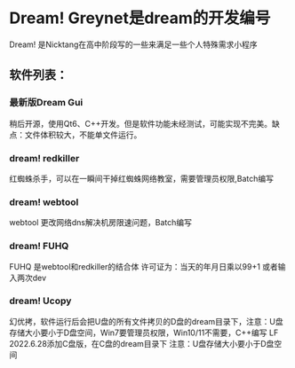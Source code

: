 # Dream! Greynet是dream的开发编号
Dream! 是Nicktang在高中阶段写的一些来满足一些个人特殊需求小程序
## 软件列表：

### 最新版Dream Gui
稍后开源，使用Qt6、C++开发。但是软件功能未经测试，可能实现不完美。缺点：文件体积较大，不能单文件运行。

### dream! redkiller
红蜘蛛杀手，可以在一瞬间干掉红蜘蛛网络教室，需要管理员权限,Batch编写
### dream! webtool
webtool 更改网络dns解决机房限速问题，Batch编写
### dream! FUHQ
FUHQ 是webtool和redkiller的结合体 许可证为：当天的年月日乘以99+1 或者输入两次dev

### dream! Ucopy
幻优拷，软件运行后会把U盘的所有文件拷贝的D盘的dream目录下，注意：U盘存储大小要小于D盘空间，Win7要管理员权限，Win10/11不需要，C++编写
LF 2022.6.28添加C盘版，在C盘的dream目录下 注意：U盘存储大小要小于D盘空间

